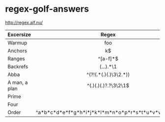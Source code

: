 # regex-golf-answers
<http://regex.alf.nu/>

| Excersize     | Regex                                                  | Score |
|---------------|:------------------------------------------------------:|:-----:|
| Warmup        | foo                                                    | 207   |
| Anchors       | k$                                                     | 208   |
| Ranges        | ^[a-f]&#42;$                                           | 202   |
| Backrefs      | (...).&#42;\1                                          | 201   |
| Abba          | ^(?!(.*(.)(.)\3\2.&#42;))                              | 189   |
| A man, a plan | ^(.)(.)(.)?.?\3\2\1$                                   | 170   |
| Prime         |                                                        |       |
| Four          |                                                        |       |
| Order         | ^a&#42;b&#42;c&#42;d&#42;e&#42;f&#42;g&#42;h&#42;i&#42;j&#42;k&#42;l&#42;m&#42;n&#42;o&#42;p&#42;r&#42;s&#42;t&#42;u&#42;v&#42;w&#42;y&#42;z&#42;$ | 160   |
